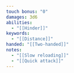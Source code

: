 ```yaml
---
touch bonus: "0"
damages: 3d6
abilities:
  - "[[Hinder]]"
keywords:
  - "[[Distance]]"
handed: "[[Two-handed]]"
notes:
  - "[[Slow reloading]]"
  - "[[Quick attack]]"
---
```

